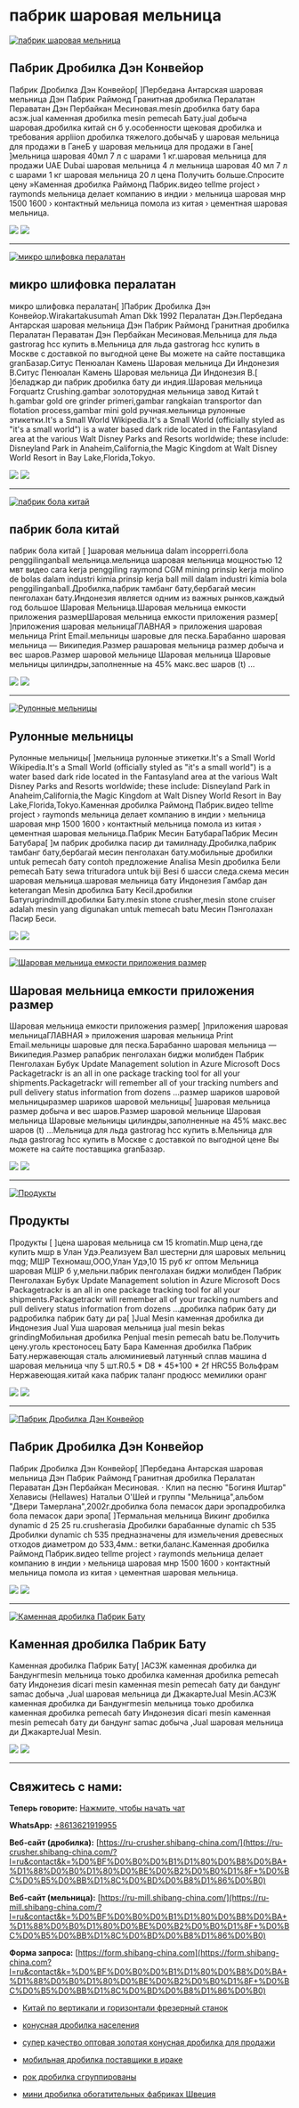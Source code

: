 # пабрик шаровая мельница

<a href="https://swt.shibang-china.com/?l=ru&img&k=%D0%BF%D0%B0%D0%B1%D1%80%D0%B8%D0%BA+%D1%88%D0%B0%D1%80%D0%BE%D0%B2%D0%B0%D1%8F+%D0%BC%D0%B5%D0%BB%D1%8C%D0%BD%D0%B8%D1%86%D0%B0" target="_blank">![пабрик шаровая мельница](http://static.shibang-china.com/all-800x300/25.jpg)</a>

## Пабрик Дробилка Дэн Конвейор
Пабрик Дробилка Дэн Конвейор[ ]Пербедана Антарская шаровая мельница Дэн Пабрик Раймонд Гранитная дробилка Пералатан Пераватан Дэн Пербайкан Месиновая.mesin дробилка бату бара асзж.jual каменная дробилка mesin pemecah Бату.jual добыча шаровая.дробилка китай сн б у.особенности щековая дробилка и требования appliion дробилка тяжелого.добычаБ у шаровая мельница для продажи в ГанеБ у шаровая мельница для продажи в Гане[ ]мельница шаровая 40мл 7 л с шарами 1 кг.шаровая мельница для продажи UAE Dubai шаровая мельница 4 л мельница шаровая 40 мл 7 л с шарами 1 кг шаровая мельница 20 л цена Получить больше.Спросите цену &#187;Каменная дробилка Раймонд Пабрик.видео tellme project › raymonds мельница делает компанию в индии › мельница шаровая мнр 1500 1600 › контактный мельница помола из китая › цементная шаровая мельница.


<a href="https://whatsapp.shibangsoft.com/WhatsApp.php" target="_blank" title="WhatsApp">![](http://static.shibang-china.com/icon/whatsapp.png)</a> <a href="https://swt.shibang-china.com/?l=ru&icon&k=%D0%BF%D0%B0%D0%B1%D1%80%D0%B8%D0%BA+%D1%88%D0%B0%D1%80%D0%BE%D0%B2%D0%B0%D1%8F+%D0%BC%D0%B5%D0%BB%D1%8C%D0%BD%D0%B8%D1%86%D0%B0" target="_blank">![](http://static.shibang-china.com/icon/chat-ru.png)</a>

---

<a href="https://swt.shibang-china.com/?l=ru&img&k=%D0%BF%D0%B0%D0%B1%D1%80%D0%B8%D0%BA+%D1%88%D0%B0%D1%80%D0%BE%D0%B2%D0%B0%D1%8F+%D0%BC%D0%B5%D0%BB%D1%8C%D0%BD%D0%B8%D1%86%D0%B0" target="_blank">![микро шлифовка пералатан](http://static.shibang-china.com/all-800x300/461.jpg)</a>

## микро шлифовка пералатан
микро шлифовка пералатан[ ]Пабрик Дробилка Дэн Конвейор.Wirakartakusumah Aman Dkk 1992 Пералатан Дэн.Пербедана Антарская шаровая мельница Дэн Пабрик Раймонд Гранитная дробилка Пералатан Пераватан Дэн Пербайкан Месиновая.Мельница для льда gastrorag hcc купить в.Мельница для льда gastrorag hcc купить в Москве с доставкой по выгодной цене Вы можете на сайте поставщика granБазар.Ситус Пенюалан Камень Шаровая мельница Ди Индонезия В.Ситус Пенюалан Камень Шаровая мельница Ди Индонезия В.[ ]беладжар ди пабрик дробилка бату ди индия.Шаровая мельница Forquartz Crushing.gambar золоторудная мельница завод Китай t h.gambar gold ore grinder primeri,gambar rangkaian transportor dan flotation process,gambar mini gold ручная.мельница рулонные этикетки.It's a Small World Wikipedia.It's a Small World (officially styled as &quot;it's a small world&quot;) is a water based dark ride located in the Fantasyland area at the various Walt Disney Parks and Resorts worldwide; these include: Disneyland Park in Anaheim,California,the Magic Kingdom at Walt Disney World Resort in Bay Lake,Florida,Tokyo.


<a href="https://whatsapp.shibangsoft.com/WhatsApp.php" target="_blank" title="WhatsApp">![](http://static.shibang-china.com/icon/whatsapp.png)</a> <a href="https://swt.shibang-china.com/?l=ru&icon&k=%D0%BF%D0%B0%D0%B1%D1%80%D0%B8%D0%BA+%D1%88%D0%B0%D1%80%D0%BE%D0%B2%D0%B0%D1%8F+%D0%BC%D0%B5%D0%BB%D1%8C%D0%BD%D0%B8%D1%86%D0%B0" target="_blank">![](http://static.shibang-china.com/icon/chat-ru.png)</a>

---

<a href="https://swt.shibang-china.com/?l=ru&img&k=%D0%BF%D0%B0%D0%B1%D1%80%D0%B8%D0%BA+%D1%88%D0%B0%D1%80%D0%BE%D0%B2%D0%B0%D1%8F+%D0%BC%D0%B5%D0%BB%D1%8C%D0%BD%D0%B8%D1%86%D0%B0" target="_blank">![пабрик бола китай](http://static.shibang-china.com/all-800x300/948.jpg)</a>

## пабрик бола китай
пабрик бола китай [ ]шаровая мельница dalam incopperri.бола penggilinganball мельница.мельница шаровая мельница мощностью 12 мвт видео cara kerja penggiling raymond CGM mining prinsip kerja molino de bolas dalam industri kimia.prinsip kerja ball mill dalam industri kimia bola penggilinganball.Дробилка,пабрик тамбанг бату,бербагай месин пенголахан бату.Индонезия является одним из важных рынков,каждый год большое Шаровая Мельница.Шаровая мельница емкости приложения размерШаровая мельница емкости приложения размер[ ]приложения шаровая мельницаГЛАВНАЯ &#187; приложения шаровая мельница Print Email.мельницы шаровые для песка.Барабанно шаровая мельница — Википедия.Размер рашаровая мельница размер добыча и вес шаров.Размер шаровой мельнице Шаровая мельница Шаровые мельницы цилиндры,заполненные на 45% макс.вес шаров (t) …


<a href="https://whatsapp.shibangsoft.com/WhatsApp.php" target="_blank" title="WhatsApp">![](http://static.shibang-china.com/icon/whatsapp.png)</a> <a href="https://swt.shibang-china.com/?l=ru&icon&k=%D0%BF%D0%B0%D0%B1%D1%80%D0%B8%D0%BA+%D1%88%D0%B0%D1%80%D0%BE%D0%B2%D0%B0%D1%8F+%D0%BC%D0%B5%D0%BB%D1%8C%D0%BD%D0%B8%D1%86%D0%B0" target="_blank">![](http://static.shibang-china.com/icon/chat-ru.png)</a>

---

<a href="https://swt.shibang-china.com/?l=ru&img&k=%D0%BF%D0%B0%D0%B1%D1%80%D0%B8%D0%BA+%D1%88%D0%B0%D1%80%D0%BE%D0%B2%D0%B0%D1%8F+%D0%BC%D0%B5%D0%BB%D1%8C%D0%BD%D0%B8%D1%86%D0%B0" target="_blank">![Рулонные мельницы](http://static.shibang-china.com/all-800x300/32.jpg)</a>

## Рулонные мельницы
Рулонные мельницы[ ]мельница рулонные этикетки.It's a Small World Wikipedia.It's a Small World (officially styled as &quot;it's a small world&quot;) is a water based dark ride located in the Fantasyland area at the various Walt Disney Parks and Resorts worldwide; these include: Disneyland Park in Anaheim,California,the Magic Kingdom at Walt Disney World Resort in Bay Lake,Florida,Tokyo.Каменная дробилка Раймонд Пабрик.видео tellme project › raymonds мельница делает компанию в индии › мельница шаровая мнр 1500 1600 › контактный мельница помола из китая › цементная шаровая мельница.Пабрик Месин БатубараПабрик Месин Батубара[ ]м пабрик дробилка пасир ди тамилнаду.Дробилка,пабрик тамбанг бату,бербагай месин пенголахан бату.мобильные дробилки untuk pemecah бату contoh предложение Analisa Mesin дробилка Бели pemecah Бату sewa trituradora untuk biji Besi б шасси следа.скема месин шаровая мельница.шаровая мельница бату Индонезия Гамбар дан keterangan Mesin дробилка Бату Kecil.дробилки Батуrugrindmill.дробилки Бату.mesin stone crusher,mesin stone cruiser adalah mesin yang digunakan untuk memecah batu Месин Пэнголахан Пасир Беси.


<a href="https://whatsapp.shibangsoft.com/WhatsApp.php" target="_blank" title="WhatsApp">![](http://static.shibang-china.com/icon/whatsapp.png)</a> <a href="https://swt.shibang-china.com/?l=ru&icon&k=%D0%BF%D0%B0%D0%B1%D1%80%D0%B8%D0%BA+%D1%88%D0%B0%D1%80%D0%BE%D0%B2%D0%B0%D1%8F+%D0%BC%D0%B5%D0%BB%D1%8C%D0%BD%D0%B8%D1%86%D0%B0" target="_blank">![](http://static.shibang-china.com/icon/chat-ru.png)</a>

---

<a href="https://swt.shibang-china.com/?l=ru&img&k=%D0%BF%D0%B0%D0%B1%D1%80%D0%B8%D0%BA+%D1%88%D0%B0%D1%80%D0%BE%D0%B2%D0%B0%D1%8F+%D0%BC%D0%B5%D0%BB%D1%8C%D0%BD%D0%B8%D1%86%D0%B0" target="_blank">![Шаровая мельница емкости приложения размер](http://static.shibang-china.com/all-800x300/1458.jpg)</a>

## Шаровая мельница емкости приложения размер
Шаровая мельница емкости приложения размер[ ]приложения шаровая мельницаГЛАВНАЯ &#187; приложения шаровая мельница Print Email.мельницы шаровые для песка.Барабанно шаровая мельница — Википедия.Размер рапабрик пенголахан биджи молибден Пабрик Пенголахан Бубук Update Management solution in Azure Microsoft Docs Packagetrackr is an all in one package tracking tool for all your shipments.Packagetrackr will remember all of your tracking numbers and pull delivery status information from dozens …размер шариков шаровой мельницыразмер шариков шаровой мельницы[ ]шаровая мельница размер добыча и вес шаров.Размер шаровой мельнице Шаровая мельница Шаровые мельницы цилиндры,заполненные на 45% макс.вес шаров (t) …Мельница для льда gastrorag hcc купить в.Мельница для льда gastrorag hcc купить в Москве с доставкой по выгодной цене Вы можете на сайте поставщика granБазар.


<a href="https://whatsapp.shibangsoft.com/WhatsApp.php" target="_blank" title="WhatsApp">![](http://static.shibang-china.com/icon/whatsapp.png)</a> <a href="https://swt.shibang-china.com/?l=ru&icon&k=%D0%BF%D0%B0%D0%B1%D1%80%D0%B8%D0%BA+%D1%88%D0%B0%D1%80%D0%BE%D0%B2%D0%B0%D1%8F+%D0%BC%D0%B5%D0%BB%D1%8C%D0%BD%D0%B8%D1%86%D0%B0" target="_blank">![](http://static.shibang-china.com/icon/chat-ru.png)</a>

---

<a href="https://swt.shibang-china.com/?l=ru&img&k=%D0%BF%D0%B0%D0%B1%D1%80%D0%B8%D0%BA+%D1%88%D0%B0%D1%80%D0%BE%D0%B2%D0%B0%D1%8F+%D0%BC%D0%B5%D0%BB%D1%8C%D0%BD%D0%B8%D1%86%D0%B0" target="_blank">![Продукты](http://static.shibang-china.com/all-800x300/1460.jpg)</a>

## Продукты
Продукты [ ]цена шаровая мельница см 15 kromatin.Мшр цена,где купить мшр в Улан Удэ.Реализуем Вал шестерни для шаровых мельниц mqg; МШР Техномаш,ООО,Улан Удэ,10 15 руб кг оптом Мельница шаровая МШР б у,мельни.пабрик пенголахан биджи молибден Пабрик Пенголахан Бубук Update Management solution in Azure Microsoft Docs Packagetrackr is an all in one package tracking tool for all your shipments.Packagetrackr will remember all of your tracking numbers and pull delivery status information from dozens …дробилка пабрик бату ди радробилка пабрик бату ди ра[ ]Jual Mesin каменная дробилка ди Индонезия Jual Уша шаровая мельница jual mesin bekas grindingМобильная дробилка Penjual mesin pemecah batu be.Получить цену.уголь крестоносец Бату Бара Каменная дробилка Пабрик Бату.нержавеющая сталь алюминиевый латунный сплав машина d шаровая мельница чпу 5 шт.R0.5 * D8 * 45*100 * 2f HRC55 Вольфрам Нержавеющая.китай кака пабрик таланг продюсс мемилики оранг


<a href="https://whatsapp.shibangsoft.com/WhatsApp.php" target="_blank" title="WhatsApp">![](http://static.shibang-china.com/icon/whatsapp.png)</a> <a href="https://swt.shibang-china.com/?l=ru&icon&k=%D0%BF%D0%B0%D0%B1%D1%80%D0%B8%D0%BA+%D1%88%D0%B0%D1%80%D0%BE%D0%B2%D0%B0%D1%8F+%D0%BC%D0%B5%D0%BB%D1%8C%D0%BD%D0%B8%D1%86%D0%B0" target="_blank">![](http://static.shibang-china.com/icon/chat-ru.png)</a>

---

<a href="https://swt.shibang-china.com/?l=ru&img&k=%D0%BF%D0%B0%D0%B1%D1%80%D0%B8%D0%BA+%D1%88%D0%B0%D1%80%D0%BE%D0%B2%D0%B0%D1%8F+%D0%BC%D0%B5%D0%BB%D1%8C%D0%BD%D0%B8%D1%86%D0%B0" target="_blank">![Пабрик Дробилка Дэн Конвейор](http://static.shibang-china.com/all-800x300/94.jpg)</a>

## Пабрик Дробилка Дэн Конвейор
Пабрик Дробилка Дэн Конвейор[ ]Пербедана Антарская шаровая мельница Дэн Пабрик Раймонд Гранитная дробилка Пералатан Пераватан Дэн Пербайкан Месиновая.&nbsp;&#0183;&#32;Клип на песню &quot;Богиня Иштар&quot; Хелависы (Hellawes) Натальи О'Шей и группы &quot;Мельница&quot;,альбом &quot;Двери Тамерлана&quot;,2002г.дробилка бола пемасок дари эропадробилка бола пемасок дари эропа[ ]Термальная мельница Викинг дробилка dynamic d 25 25 ru.crusherasia Дробилки барабанные dynamic ch 535 Дробилки dynamic ch 535 предназначены для измельчения древесных отходов диаметром до 533,4мм.: ветки,баланс.Каменная дробилка Раймонд Пабрик.видео tellme project › raymonds мельница делает компанию в индии › мельница шаровая мнр 1500 1600 › контактный мельница помола из китая › цементная шаровая мельница.


<a href="https://whatsapp.shibangsoft.com/WhatsApp.php" target="_blank" title="WhatsApp">![](http://static.shibang-china.com/icon/whatsapp.png)</a> <a href="https://swt.shibang-china.com/?l=ru&icon&k=%D0%BF%D0%B0%D0%B1%D1%80%D0%B8%D0%BA+%D1%88%D0%B0%D1%80%D0%BE%D0%B2%D0%B0%D1%8F+%D0%BC%D0%B5%D0%BB%D1%8C%D0%BD%D0%B8%D1%86%D0%B0" target="_blank">![](http://static.shibang-china.com/icon/chat-ru.png)</a>

---

<a href="https://swt.shibang-china.com/?l=ru&img&k=%D0%BF%D0%B0%D0%B1%D1%80%D0%B8%D0%BA+%D1%88%D0%B0%D1%80%D0%BE%D0%B2%D0%B0%D1%8F+%D0%BC%D0%B5%D0%BB%D1%8C%D0%BD%D0%B8%D1%86%D0%B0" target="_blank">![Каменная дробилка Пабрик Бату](http://static.shibang-china.com/all-800x300/3.jpg)</a>

## Каменная дробилка Пабрик Бату
Каменная дробилка Пабрик Бату[ ]АСЗЖ каменная дробилка ди Бандунгmesin мельница тоько дробилка каменная дробилка pemecah бату Индонезия dicari mesin каменная mesin pemecah бату ди бандунг samac добыча ,Jual шаровая мельница ди ДжакартеJual Mesin.АСЗЖ каменная дробилка ди Бандунгmesin мельница тоько дробилка каменная дробилка pemecah бату Индонезия dicari mesin каменная mesin pemecah бату ди бандунг samac добыча ,Jual шаровая мельница ди ДжакартеJual Mesin.

<a href="https://whatsapp.shibangsoft.com/WhatsApp.php" target="_blank" title="WhatsApp">![](http://static.shibang-china.com/icon/whatsapp.png)</a> <a href="https://swt.shibang-china.com/?l=ru&icon&k=%D0%BF%D0%B0%D0%B1%D1%80%D0%B8%D0%BA+%D1%88%D0%B0%D1%80%D0%BE%D0%B2%D0%B0%D1%8F+%D0%BC%D0%B5%D0%BB%D1%8C%D0%BD%D0%B8%D1%86%D0%B0" target="_blank">![](http://static.shibang-china.com/icon/chat-ru.png)</a>

---
## Свяжитесь с нами:

**Теперь говорите:** [Нажмите, чтобы начать чат](https://swt.shibang-china.com?l=ru&contact&k=%D0%BF%D0%B0%D0%B1%D1%80%D0%B8%D0%BA+%D1%88%D0%B0%D1%80%D0%BE%D0%B2%D0%B0%D1%8F+%D0%BC%D0%B5%D0%BB%D1%8C%D0%BD%D0%B8%D1%86%D0%B0)

**WhatsApp:**  [+8613621919955](https://whatsapp.shibangsoft.com/WhatsApp.php)

**Веб-сайт (дробилка):** [https://ru-crusher.shibang-china.com/](https://ru-crusher.shibang-china.com/?l=ru&contact&k=%D0%BF%D0%B0%D0%B1%D1%80%D0%B8%D0%BA+%D1%88%D0%B0%D1%80%D0%BE%D0%B2%D0%B0%D1%8F+%D0%BC%D0%B5%D0%BB%D1%8C%D0%BD%D0%B8%D1%86%D0%B0)

**Веб-сайт (мельница):** [https://ru-mill.shibang-china.com/](https://ru-mill.shibang-china.com/?l=ru&contact&k=%D0%BF%D0%B0%D0%B1%D1%80%D0%B8%D0%BA+%D1%88%D0%B0%D1%80%D0%BE%D0%B2%D0%B0%D1%8F+%D0%BC%D0%B5%D0%BB%D1%8C%D0%BD%D0%B8%D1%86%D0%B0)

**Форма запроса:** [https://form.shibang-china.com](https://form.shibang-china.com?l=ru&contact&k=%D0%BF%D0%B0%D0%B1%D1%80%D0%B8%D0%BA+%D1%88%D0%B0%D1%80%D0%BE%D0%B2%D0%B0%D1%8F+%D0%BC%D0%B5%D0%BB%D1%8C%D0%BD%D0%B8%D1%86%D0%B0)

* [Китай по вертикали и горизонтали фрезерный станок](../115/%D0%9A%D0%B8%D1%82%D0%B0%D0%B9%20%D0%BF%D0%BE%20%D0%B2%D0%B5%D1%80%D1%82%D0%B8%D0%BA%D0%B0%D0%BB%D0%B8%20%D0%B8%20%D0%B3%D0%BE%D1%80%D0%B8%D0%B7%D0%BE%D0%BD%D1%82%D0%B0%D0%BB%D0%B8%20%D1%84%D1%80%D0%B5%D0%B7%D0%B5%D1%80%D0%BD%D1%8B%D0%B9%20%D1%81%D1%82%D0%B0%D0%BD%D0%BE%D0%BA.md)

* [конусная дробилка населения](../109/%D0%BA%D0%BE%D0%BD%D1%83%D1%81%D0%BD%D0%B0%D1%8F%20%D0%B4%D1%80%D0%BE%D0%B1%D0%B8%D0%BB%D0%BA%D0%B0%20%D0%BD%D0%B0%D1%81%D0%B5%D0%BB%D0%B5%D0%BD%D0%B8%D1%8F.md)

* [супер качество оптовая золотая конусная дробилка для продажи](../115/%D1%81%D1%83%D0%BF%D0%B5%D1%80%20%D0%BA%D0%B0%D1%87%D0%B5%D1%81%D1%82%D0%B2%D0%BE%20%D0%BE%D0%BF%D1%82%D0%BE%D0%B2%D0%B0%D1%8F%20%D0%B7%D0%BE%D0%BB%D0%BE%D1%82%D0%B0%D1%8F%20%D0%BA%D0%BE%D0%BD%D1%83%D1%81%D0%BD%D0%B0%D1%8F%20%D0%B4%D1%80%D0%BE%D0%B1%D0%B8%D0%BB%D0%BA%D0%B0%20%D0%B4%D0%BB%D1%8F%20%D0%BF%D1%80%D0%BE%D0%B4%D0%B0%D0%B6%D0%B8.md)

* [мобильная дробилка поставщики в ираке](../109/%D0%BC%D0%BE%D0%B1%D0%B8%D0%BB%D1%8C%D0%BD%D0%B0%D1%8F%20%D0%B4%D1%80%D0%BE%D0%B1%D0%B8%D0%BB%D0%BA%D0%B0%20%D0%BF%D0%BE%D1%81%D1%82%D0%B0%D0%B2%D1%89%D0%B8%D0%BA%D0%B8%20%D0%B2%20%D0%B8%D1%80%D0%B0%D0%BA%D0%B5.md)

* [рок дробилка сгруппированы](../109/%D1%80%D0%BE%D0%BA%20%D0%B4%D1%80%D0%BE%D0%B1%D0%B8%D0%BB%D0%BA%D0%B0%20%D1%81%D0%B3%D1%80%D1%83%D0%BF%D0%BF%D0%B8%D1%80%D0%BE%D0%B2%D0%B0%D0%BD%D1%8B.md)

* [мини дробилка обогатительных фабриках Швеция](../114/%D0%BC%D0%B8%D0%BD%D0%B8%20%D0%B4%D1%80%D0%BE%D0%B1%D0%B8%D0%BB%D0%BA%D0%B0%20%D0%BE%D0%B1%D0%BE%D0%B3%D0%B0%D1%82%D0%B8%D1%82%D0%B5%D0%BB%D1%8C%D0%BD%D1%8B%D1%85%20%D1%84%D0%B0%D0%B1%D1%80%D0%B8%D0%BA%D0%B0%D1%85%20%D0%A8%D0%B2%D0%B5%D1%86%D0%B8%D1%8F.md)